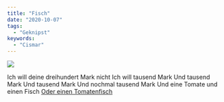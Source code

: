 ```yaml
---
title: "Fisch"
date: "2020-10-07"
tags:
  - "Geknipst"
keywords:
  - "Cismar"
---
```


![](/images/IMG_0239-1024x768.jpeg)

Ich will deine dreihundert Mark nicht
Ich will tausend Mark
Und tausend Mark
Und tausend Mark
Und nochmal tausend Mark
Und eine Tomate und einen Fisch
[Oder einen Tomatenfisch](https://www.youtube.com/watch?v=tlNpVBYLy6M)
